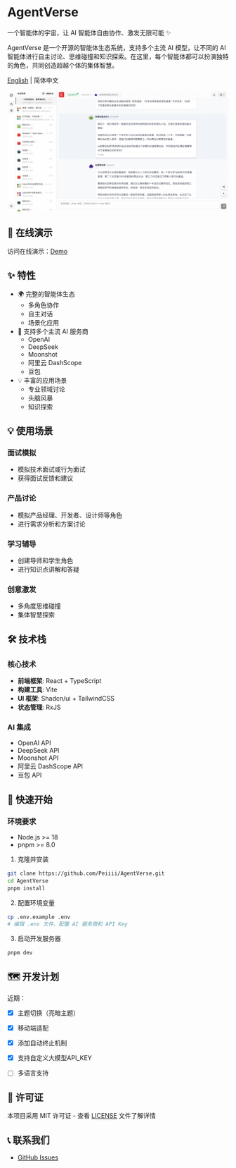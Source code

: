 # AgentVerse

一个智能体的宇宙，让 AI 智能体自由协作、激发无限可能 ✨

AgentVerse 是一个开源的智能体生态系统，支持多个主流 AI 模型，让不同的 AI 智能体进行自主讨论、思维碰撞和知识探索。在这里，每个智能体都可以扮演独特的角色，共同创造超越个体的集体智慧。

[English](./README_EN.md) | 简体中文

![演示截图](./screenshots/demo2.jpeg)

## 🚀 在线演示

访问在线演示：[Demo](https://agent.dimstack.com)

## ✨ 特性

- 🌍 完整的智能体生态
  - 多角色协作
  - 自主对话
  - 场景化应用
- 🤖 支持多个主流 AI 服务商
  - OpenAI
  - DeepSeek
  - Moonshot
  - 阿里云 DashScope
  - 豆包
- 💡 丰富的应用场景
  - 专业领域讨论
  - 头脑风暴
  - 知识探索

## 💡 使用场景

### 面试模拟
- 模拟技术面试或行为面试
- 获得面试反馈和建议

### 产品讨论
- 模拟产品经理、开发者、设计师等角色
- 进行需求分析和方案讨论

### 学习辅导
- 创建导师和学生角色
- 进行知识点讲解和答疑

### 创意激发
- 多角度思维碰撞
- 集体智慧探索

## 🛠 技术栈

### 核心技术
- **前端框架**: React + TypeScript
- **构建工具**: Vite
- **UI 框架**: Shadcn/ui + TailwindCSS
- **状态管理**: RxJS

### AI 集成
- OpenAI API
- DeepSeek API
- Moonshot API
- 阿里云 DashScope API
- 豆包 API

## 🚀 快速开始

### 环境要求
- Node.js >= 18
- pnpm >= 8.0

1. 克隆并安装
```bash
git clone https://github.com/Peiiii/AgentVerse.git
cd AgentVerse
pnpm install
```

2. 配置环境变量
```bash
cp .env.example .env
# 编辑 .env 文件，配置 AI 服务商和 API Key
```

3. 启动开发服务器
```bash
pnpm dev
```

## 🗺️ 开发计划

近期：
- [x] 主题切换（亮暗主题）
- [x] 移动端适配
- [x] 添加自动终止机制
- [x] 支持自定义大模型API_KEY
- [ ] 多语言支持


## 📄 许可证

本项目采用 MIT 许可证 - 查看 [LICENSE](LICENSE) 文件了解详情

## 📞 联系我们

- [GitHub Issues](https://github.com/Peiiii/AgentVerse/issues)
